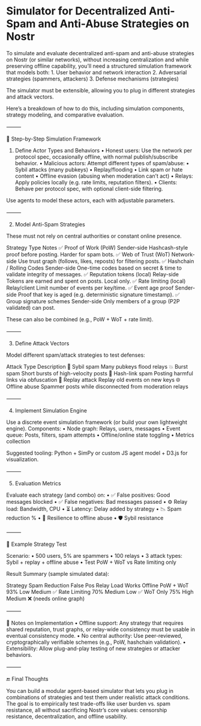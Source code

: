 # Simulator for Decentralized Anti-Spam and Anti-Abuse Strategies on Nostr

To simulate and evaluate decentralized anti-spam and anti-abuse strategies on Nostr (or similar networks), without increasing centralization and while preserving offline capability, you’ll need a structured simulation framework that models both:
1\.	User behavior and network interaction
2\.	Adversarial strategies (spammers, attackers)
3\.	Defense mechanisms (strategies)

The simulator must be extensible, allowing you to plug in different strategies and attack vectors.

Here’s a breakdown of how to do this, including simulation components, strategy modeling, and comparative evaluation.

⸻

🔁 Step-by-Step Simulation Framework

1. Define Actor Types and Behaviors
   •	Honest users: Use the network per protocol spec, occasionally offline, with normal publish/subscribe behavior.
   •	Malicious actors: Attempt different types of spam/abuse:
   •	Sybil attacks (many pubkeys)
   •	Replay/flooding
   •	Link spam or hate content
   •	Offline evasion (abusing when moderation can’t act)
   •	Relays: Apply policies locally (e.g. rate limits, reputation filters).
   •	Clients: Behave per protocol spec, with optional client-side filtering.

Use agents to model these actors, each with adjustable parameters.

⸻

2. Model Anti-Spam Strategies

These must not rely on central authorities or constant online presence.

Strategy	Type	Notes
✅ Proof of Work (PoW)	Sender-side	Hashcash-style proof before posting. Harder for spam bots.
✅ Web of Trust (WoT)	Network-side	Use trust graph (follows, likes, reposts) for filtering posts.
✅ Hashchain / Rolling Codes	Sender-side	One-time codes based on secret & time to validate integrity of messages.
✅ Reputation tokens (local)	Relay-side	Tokens are earned and spent on posts. Local only.
✅ Rate limiting (local)	Relay/client	Limit number of events per key/time.
✅ Event age proof	Sender-side	Proof that key is aged (e.g. deterministic signature timestamp).
✅ Group signature schemes	Sender-side	Only members of a group (P2P validated) can post.

These can also be combined (e.g., PoW + WoT + rate limit).

⸻

3. Define Attack Vectors

Model different spam/attack strategies to test defenses:

Attack Type	Description
📛 Sybil spam	Many pubkeys flood relays
💥 Burst spam	Short bursts of high-velocity posts
🧩 Hash-link spam	Posting harmful links via obfuscation
🔁 Replay attack	Replay old events on new keys
🌐 Offline abuse	Spammer posts while disconnected from moderation relays

⸻

4. Implement Simulation Engine

Use a discrete event simulation framework (or build your own lightweight engine). Components:
•	Node graph: Relays, users, messages
•	Event queue: Posts, filters, spam attempts
•	Offline/online state toggling
•	Metrics collection

Suggested tooling:
Python + SimPy or custom JS agent model + D3.js for visualization.

⸻

5. Evaluation Metrics

Evaluate each strategy (and combo) on:
•	✅ False positives: Good messages blocked
•	✅ False negatives: Bad messages passed
•	⚙️ Relay load: Bandwidth, CPU
•	⏳ Latency: Delay added by strategy
•	📉 Spam reduction %
•	🧷 Resilience to offline abuse
•	🛡 Sybil resistance

⸻

🧪 Example Strategy Test

Scenario:
•	500 users, 5% are spammers
•	100 relays
•	3 attack types: Sybil + replay + offline abuse
•	Test PoW + WoT vs Rate limiting only

Result Summary (sample simulated data):

Strategy	Spam Reduction	False Pos	Relay Load	Works Offline
PoW + WoT	93%	Low	Medium	✅
Rate Limiting	70%	Medium	Low	✅
WoT Only	75%	High	Medium	❌ (needs online graph)

⸻

📌 Notes on Implementation
•	Offline support: Any strategy that requires shared reputation, trust graphs, or relay-wide consistency must be usable in eventual consistency mode.
•	No central authority: Use peer-reviewed, cryptographically verifiable schemes (e.g., PoW, hashchain validation).
•	Extensibility: Allow plug-and-play testing of new strategies or attacker behaviors.

⸻

🔚 Final Thoughts

You can build a modular agent-based simulator that lets you plug in combinations of strategies and test them under realistic attack conditions. The goal is to empirically test trade-offs like user burden vs. spam resistance, all without sacrificing Nostr’s core values: censorship resistance, decentralization, and offline usability.
